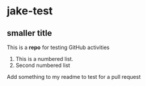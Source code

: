 # jake-test
## smaller title
This is a **repo** for testing GitHub activities

1. This is a numbered list.
2. Second numbered list

Add something to my readme to test for a pull request
